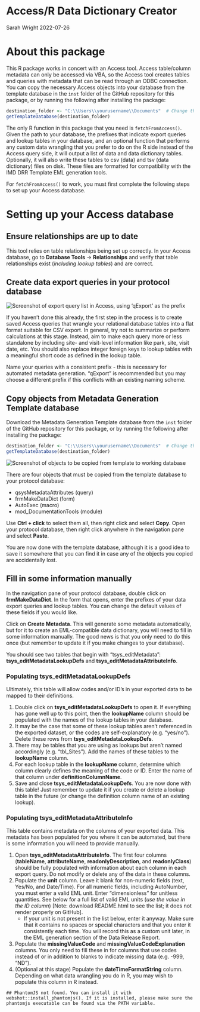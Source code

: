 Access/R Data Dictionary Creator
================
Sarah Wright
2022-07-26

# About this package

This R package works in concert with an Access tool. Access table/column
metadata can only be accessed via VBA, so the Access tool creates tables
and queries with metadata that can be read through an ODBC connection.
You can copy the necessary Access objects into your database from the
template database in the `inst` folder of the GitHub repository for this
package, or by running the following after installing the package:

``` r
destination_folder <- "C:\\Users\\yourusername\\Documents"  # Change this to wherever you want to save the template db
getTemplateDatabase(destination_folder)
```

The only R function in this package that you need is
`fetchFromAccess()`. Given the path to your database, the prefixes that
indicate export queries and lookup tables in your database, and an
optional function that performs any custom data wrangling that you
prefer to do on the R side instead of the Access query side, it will
output a list of data and data dictionary tables. Optionally, it will
also write these tables to csv (data) and tsv (data dictionary) files on
disk. These files are formatted for compatibility with the IMD DRR
Template EML generation tools.

For `fetchFromAccess()` to work, you must first complete the following
steps to set up your Access database.

# Setting up your Access database

## Ensure relationships are up to date

This tool relies on table relationships being set up correctly. In your
Access database, go to **Database Tools** -\> **Relationships** and
verify that table relationships exist (*including lookup tables*) and
are correct.

## Create data export queries in your protocol database

![Screenshot of export query list in Access, using ‘qExport’ as the
prefix](instructionFigures/ExportQueries.PNG)

If you haven’t done this already, the first step in the process is to
create saved Access queries that wrangle your relational database tables
into a flat format suitable for CSV export. In general, try not to
summarize or perform calculations at this stage. Instead, aim to make
each query more or less standalone by including site- and visit-level
information like park, site, visit date, etc. You should also replace
integer foreign keys to lookup tables with a meaningful short code as
defined in the lookup table.

Name your queries with a consistent prefix - this is necessary for
automated metadata generation. “qExport” is recommended but you may
choose a different prefix if this conflicts with an existing naming
scheme.

## Copy objects from Metadata Generation Template database

Download the Metadata Generation Template database from the `inst`
folder of the GitHub repository for this package, or by running the
following after installing the package:

``` r
destination_folder <- "C:\\Users\\yourusername\\Documents"  # Change this to wherever you want to save the template db
getTemplateDatabase(destination_folder)
```

![Screenshot of objects to be copied from template to working
database](instructionFigures/CopyObjects.PNG)

There are four objects that must be copied from the template database to
your protocol database:

-   qsysMetadataAttributes (query)
-   frmMakeDataDict (form)
-   AutoExec (macro)
-   mod_DocumentationTools (module)

Use **Ctrl + click** to select them all, then right click and select
**Copy**. Open your protocol database, then right click anywhere in the
navigation pane and select **Paste**.

You are now done with the template database, although it is a good idea
to save it somewhere that you can find it in case any of the objects you
copied are accidentally lost.

## Fill in some information manually

In the navigation pane of your protocol database, double click on
**frmMakeDataDict**. In the form that opens, enter the prefixes of your
data export queries and lookup tables. You can change the default values
of these fields if you would like.

Click on **Create Metadata**. This will generate some metadata
automatically, but for it to create an EML-compatible data dictionary,
you will need to fill in some information manually. The good news is
that you only need to do this once (but remember to update it if you
make changes to your database).

You should see two tables that begin with “tsys_editMetadata”:
**tsys_editMetadataLookupDefs** and **tsys_editMetadataAttributeInfo**.

### Populating tsys_editMetadataLookupDefs

Ultimately, this table will allow codes and/or ID’s in your exported
data to be mapped to their definitions.

1.  Double click on **tsys_editMetadataLookupDefs** to open it. If
    everything has gone well up to this point, then the **lookupName**
    column should be populated with the names of the lookup tables in
    your database.
2.  It may be the case that some of these lookup tables aren’t
    referenced in the exported dataset, or the codes are
    self-explanatory (e.g. “yes/no”). Delete these rows from
    **tsys_editMetadataLookupDefs**.
3.  There may be tables that you are using as lookups but aren’t named
    accordingly (e.g. “tbl_Sites”). Add the names of these tables to the
    **lookupName** column.
4.  For each lookup table in the **lookupName** column, determine which
    column clearly defines the meaning of the code or ID. Enter the name
    of that column under **definitionColumnName**.
5.  Save and close **tsys_editMetadataLookupDefs**. You are now done
    with this table! Just remember to update it if you create or delete
    a lookup table in the future (or change the definition column name
    of an existing lookup).

### Populating tsys_editMetadataAttributeInfo

This table contains metadata on the columns of your exported data. This
metadata has been populated for you where it can be automated, but there
is some information you will need to provide manually.

1.  Open **tsys_editMetadataAttributeInfo**. The first four columns
    (**tableName**, **attributeName**, **readonlyDescription**, and
    **readonlyClass**) should be fully populated with information about
    each column in each export query. Do not modify or delete any of the
    data in these columns.
2.  Populate the **unit** column. Leave it blank for non-numeric fields
    (text, Yes/No, and Date/Time). For all numeric fields, including
    AutoNumber, you must enter a valid EML unit. Enter “dimensionless”
    for unitless quantities. See below for a full list of valid EML
    units (*use the value in the ID column*) \[Note: download
    README.html to see the list; it does not render properly on
    GitHub\].
    -   If your unit is not present in the list below, enter it anyway.
        Make sure that it contains no spaces or special characters and
        that you enter it consistently each time. You will record this
        as a custom unit later, in the EML generation section of the
        Data Release Report.
3.  Populate the **missingValueCode** and
    **missingValueCodeExplanation** columns. You only need to fill these
    in for columns that use codes instead of or in addition to blanks to
    indicate missing data (e.g. -999, “ND”).
4.  (Optional at this stage) Populate the **dateTimeFormatString**
    column. Depending on what data wrangling you do in R, you may wish
    to populate this column in R instead.

<!-- -->

    ## PhantomJS not found. You can install it with webshot::install_phantomjs(). If it is installed, please make sure the phantomjs executable can be found via the PATH variable.

<div id="htmlwidget-cb2987186b948a901e35" style="width:100%;height:auto;" class="datatables html-widget"></div>
<script type="application/json" data-for="htmlwidget-cb2987186b948a901e35">{"x":{"filter":"none","vertical":false,"data":[["1","2","3","4","5","6","7","8","9","10","11","12","13","14","15","16","17","18","19","20","21","22","23","24","25","26","27","28","29","30","31","32","33","34","35","36","37","38","39","40","41","42","43","44","45","46","47","48","49","50","51","52","53","54","55","56","57","58","59","60","61","62","63","64","65","66","67","68","69","70","71","72","73","74","75","76","77","78","79","80","81","82","83","84","85","86","87","88","89","90","91","92","93","94","95","96","97","98","99","100","101","102","103","104","105","106","107","108","109","110","111","112","113","114","115","116","117","118","119","120","121","122","123","124","125","126","127","128","129","130","131","132","133","134","135","136","137","138","139","140","141","142","143","144","145","146","147","148","149","150","151","152","153","154","155","156","157","158","159","160","161","162","163","164","165","166","167","168","169","170","171","172","173","174","175","176","177","178","179","180","181","182","183","184","185","186","187","188","189","190","191","192","193","194","195","196","197","198","199","200","201","202","203","204","205","206","207","208","209","210","211","212","213","214","215","216","217","218","219","220","221","222","223","224","225","226","227","228","229","230","231","232","233","234","235","236","237","238","239","240","241","242","243","244","245","246","247","248","249","250","251","252","253","254","255","256","257","258","259","260","261","262","263","264","265","266","267","268","269","270","271","272","273","274","275","276","277","278","279","280","281","282","283","284","285","286","287","288","289","290","291","292","293","294","295","296","297","298","299","300","301","302","303","304","305","306","307","308","309","310","311","312","313","314","315","316","317","318","319","320","321","322","323","324","325","326","327","328","329","330","331","332","333","334","335"],["dimensionless","second","meter","kilogram","kelvin","coulomb","ampere","mole","candela","number","cubicMeter","nominalMinute","nominalHour","nominalDay","nominalWeek","nominalYear","nominalLeapYear","nanogram","microgram","milligram","centigram","decigram","gram","dekagram","hectogram","megagram","tonne","pound","ton","celsius","fahrenheit","nanometer","micrometer","micron","millimeter","centimeter","decimeter","dekameter","hectometer","kilometer","megameter","angstrom","inch","Foot_US","foot","Foot_Gold_Coast","fathom","nauticalMile","yard","Yard_Indian","Link_Clarke","Yard_Sears","mile","nanosecond","microsecond","millisecond","centisecond","decisecond","dekasecond","hectosecond","kilosecond","megasecond","minute","hour","kiloliter","microliter","milliliter","liter","gallon","quart","bushel","cubicInch","pint","meterCubed","centimeterCubed","inchCubed","radian","degree","grad","steradian","megahertz","kilohertz","hertz","millihertz","newton","joule","calorie","britishThermalUnit","footPound","langley","lumen","lux","becquerel","gray","sievert","katal","henry","megawatt","kilowatt","watt","milliwatt","megavolt","kilovolt","volt","millivolt","farad","ohm","ohmMeter","siemensPerMeter","siemensPerCentimeter","siemen","siemens","weber","tesla","pascal","megapascal","kilopascal","hectopascal","atmosphere","bar","millibar","decibar","kilogramsPerSquareMeter","gramsPerSquareMeter","milligramsPerSquareMeter","kilogramsPerHectare","tonnePerHectare","poundsPerSquareInch","gramPercentimeterSquared","gramPerMeterSquared","kilogramPerHectare","kilogramPerMeterSquared","milligramPerMeterSquared","poundPerAcre","poundPerInchSquared","kilogramPerCubicMeter","milliGramsPerMilliLiter","gramsPerLiter","milligramsPerCubicMeter","microgramsPerLiter","milligramsPerLiter","gramsPerCubicCentimeter","gramsPerMilliliter","gramPerCentimeterCubed","gramPerLiter","gramPerMilliliter","microgramPerLiter","milligramPerLiter","milligramPerMeterCubed","kilogramPerMeterCubed","megagramPerMeterCubed","milligramPerMilliliter","gramsPerLiterPerDay","milligramPerMeterCubedPerDay","gramPerDayPerLiter","litersPerSecond","cubicMetersPerSecond","cubicFeetPerSecond","footCubedPerSecond","literPerSecond","meterCubedPerSecond","squareMeter","are","hectare","squareKilometers","squareMillimeters","squareCentimeters","acre","squareFoot","squareYard","squareMile","centimeterSquared","footSquared","kilometerSquared","meterSquared","mileSquared","millimeterSquared","yardSquared","litersPerSquareMeter","bushelsPerAcre","litersPerHectare","bushelPerAcre","literPerHectare","literPerMeterSquared","meterCubedPerHectare","meterCubedPerMeterSquared","meterSquaredPerHectare","squareMeterPerKilogram","meterSquaredPerKilogram","metersPerSecond","metersPerDay","feetPerDay","feetPerSecond","feetPerHour","yardsPerSecond","milesPerHour","milesPerSecond","milesPerMinute","centimetersPerSecond","millimetersPerSecond","centimeterPerYear","knots","kilometersPerHour","centimeterPerSecond","footPerDay","footPerHour","footPerSecond","inchPerHour","kilometerPerHour","knot","meterPerDay","meterPerSecond","milePerHour","milePerMinute","milePerSecond","millimeterPerDay","millimeterPerSecond","yardPerSecond","metersPerSecondSquared","meterPerSecondSquared","waveNumber","inverseMeter","inverseCentimeter","cubicMeterPerKilogram","cubicMicrometersPerGram","meterCubedPerKilogram","micrometerCubedPerGram","amperePerSquareMeter","amperePerMeterSquared","amperePerMeter","molePerCubicMeter","molarity","molePerMeterCubed","molePerLiter","millimolePerLiter","micromolePerLiter","nanomolePerLiter","millimolePerMeterCubed","microequivalentPerLiter","milliequivalentPerLiter","equivalentPerLiter","molality","millimolePerGram","molePerGram","molePerKilogram","micromolePerGram","candelaPerSquareMeter","candelaPerMeterSquared","metersSquaredPerSecond","metersSquaredPerDay","feetSquaredPerDay","footSquaredPerDay","meterSquaredPerDay","meterSquaredPerSecond","kilogramsPerMeterSquaredPerSecond","gramsPerCentimeterSquaredPerSecond","gramsPerMeterSquaredPerYear","gramsPerHectarePerDay","kilogramsPerHectarePerYear","kilogramsPerMeterSquaredPerYear","gramPerCentimeterSquaredPerSecond","gramPerDayPerHectare","gramPerMeterSquaredPerYear","kilogramPerHectarePerYear","kilogramPerMeterSquaredPerSecond","kilogramPerMeterSquaredPerDay","gramPerMeterSquaredPerDay","milligramPerMeterSquaredPerDay","kilogramPerMeterSquaredPerYear","molesPerKilogram","molesPerGram","millimolesPerGram","molesPerKilogramPerSecond","nanomolesPerGramPerSecond","molePerKilogramPerSecond","nanomolePerGramPerSecond","nanomolePerGramPerHour","nanomolePerGramPerDay","micromolePerGramPerSecond","micromolePerGramPerHour","micromolePerGramPerDay","kilogramsPerSecond","tonnesPerYear","gramsPerYear","gramPerYear","kilogramPerSecond","tonnePerYear","numberPerMeterSquared","numberPerKilometerSquared","numberPerHectare","numberPerMeterCubed","numberPerLiter","numberPerMilliliter","metersPerGram","meterPerGram","numberPerGram","gramsPerGram","microgramsPerGram","gramPerGram","milligramPerKilogram","microgramPerGram","nanogramPerGram","microgramPerGramPerHour","microgramPerGramPerDay","microgramPerGramPerWeek","nanogramPerGramPerHour","cubicCentimetersPerCubicCentimeters","meterCubedPerMeterCubed","literPerLiter","milliliterPerLiter","microliterPerLiter","nanoliterPerLiter","molePerMole","millimolePerMole","micromolePerMole","nanomolePerMole","molePerKilogram","millimolePerKilogram","micromolePerKilogram","nanomolePerKilogram","percent","permil","wattPerMeterSquared","kilowattPerMeterSquared","wattPerMeterSquaredPerSteradian","microwattPerCentimeterSquaredPerSteradian","wattPerMeterSquaredPerNanometer","microwattPerCentimeterSquaredPerNanometer","wattPerMeterSquaredPerNanometerPerSteradian","microwattPerCentimeterSquaredPerNanometerPerSteradian","molePerMeterSquaredPerSecond","micromolePerMeterSquaredPerSecond","micromolePerCentimeterSquaredPerSecond","megajoulePerMeterSquaredPerDay","langleyPerDay"],["dimensionless","time","length","mass","temperature","charge","current","amount","luminosity","dimensionless","volume","time","time","time","time","time","time","mass","mass","mass","mass","mass","mass","mass","mass","mass","mass",null,null,null,null,null,null,null,null,null,null,null,null,null,null,null,null,null,null,null,null,null,null,null,null,null,null,null,null,null,null,null,null,null,null,null,null,null,"volume","volume","volume","volume",null,null,"volume","volume",null,"volume","volume","volume","angle","angle","angle","angle","frequency","frequency","frequency","frequency","force","energy","energy","energy","energy","arealEnergyDensity","luminosity","illuminance","radionucleotideActivity","specificEnergy","doseEquivalent","catalyticActivity","inductance","power","power","power","power","potentialDifference","potentialDifference","potentialDifference","potentialDifference","capacitance","resistance","resistivity","","","conductance","","magneticFlux","magneticFluxDensity","pressure","pressure","pressure","pressure","pressure","pressure","pressure","pressure","arealMassDensity","arealMassDensity","arealMassDensity","arealMassDensity","arealMassDensity","arealMassDensity","arealMassDensity","arealMassDensity","arealMassDensity","arealMassDensity","arealMassDensity","arealMassDensity","arealMassDensity","massDensity","massDensity","massDensity","massDensity","massDensity","massDensity","massDensity","massDensity","massDensity","massDensity","massDensity","massDensity","massDensity","massDensity","massDensity","massDensity","massDensity","volumetricMassDensityRate","volumetricMassDensityRate","volumetricMassDensityRate","volumetricRate","volumetricRate","volumetricRate","volumetricRate","volumetricRate","volumetricRate","area","area","area","area","area","area","area","area","area","area","area","area","area","area","area","area","area","volumetricArea","volumetricArea","volumetricArea","volumetricArea","volumetricArea","volumetricArea","volumetricArea","volumetricArea","volumetricArea","specificArea","specificArea","speed","speed","speed","speed","speed","speed","speed","speed","speed","speed","speed","speed","speed","speed","speed","speed","speed","speed","speed","speed","speed","speed","speed","speed","speed","speed","speed","speed","speed","acceleration","acceleration","lengthReciprocal","lengthReciprocal","lengthReciprocal","specificVolume","specificVolume","specificVolume","specificVolume","currentDensity","currentDensity","magneticFieldStrength","amountOfSubstanceConcentration","amountOfSubstanceConcentration","amountOfSubstanceConcentration","amountOfSubstanceConcentration","amountOfSubstanceConcentration","amountOfSubstanceConcentration","amountOfSubstanceConcentration","amountOfSubstanceConcentration","amountOfSubstanceConcentration","amountOfSubstanceConcentration","amountOfSubstanceConcentration","amountOfSubstanceWeight","amountOfSubstanceWeight","amountOfSubstanceWeight","amountOfSubstanceWeight","amountOfSubstanceWeight","luminance","luminance","transmissivity","transmissivity","transmissivity","transmissivity","transmissivity","transmissivity","massFlux","massFlux","massFlux","massFlux","massFlux","massFlux","massFlux","massFlux","massFlux","massFlux","massFlux","massFlux","massFlux","massFlux","massFlux","amountOfSubstanceWeight","amountOfSubstanceWeight","amountOfSubstanceWeight","amountOfSubstanceWeightRate","amountOfSubstanceWeightRate","amountOfSubstanceWeightRate","amountOfSubstanceWeightRate","amountOfSubstanceWeightRate","amountOfSubstanceWeightRate","amountOfSubstanceWeightRate","amountOfSubstanceWeightRate","amountOfSubstanceWeightRate","massRate","massRate","massRate","massRate","massRate","massRate","arealDensity","arealDensity","arealDensity","volumetricDensity","volumetricDensity","volumetricDensity","massSpecificLength","massSpecificLength","massSpecificCount","massPerMass","massPerMass","massPerMass","massPerMass","massPerMass","massPerMass","massPerMassRate","massPerMassRate","massPerMassRate","massPerMassRate","volumePerVolume","volumePerVolume","volumePerVolume","volumePerVolume","volumePerVolume","volumePerVolume","","","","","","","","","dimensionless","dimensionless","","","","","","","","","","","","arealEnergyDensityRate","arealEnergyDensityRate"],["a designation asserting the absence of an associated unit","SI unit of time","SI unit of length","SI unit of mass","SI unit of temperature","SI unit of charge","SI unit of electrical current","SI unit of substance amount","SI base unit of luminous intensity (luminous power per unti solid angle emitted\n    by a point light source in a particular direction)","a quantity or amount","cubic meter","one minute of time excluding leap seconds, 60 seconds","one hour excluding leap seconds, 3600 seconds","one day excluding leap seconds, 86400 seconds","one day excluding leap seconds, 604800 seconds","one year excluding leap seconds and leap days, 31536000 seconds","one 366 day year excluding leap seconds, 31622400 seconds","0.000000000001 kg","0.000000001 kg","0.000001 kg","0.00001 kg","0.0001 kg","0.001 kg",".01 kg",".1 kg","1000 kg","unit of mass equal to 1,000 kilograms, equivalent to approximately 2,204.6 \n      pounds,1.102 short tons (US) or 0.984 long tons (imperial). \n      Not part of the SI, but accepted for use with SI units and prefixes","1 pound (symbol lb) in the Avoirdupois (commerce) scale, and defined \n      as exactly 0.45359237 kg. Also equal to 16 avoirdupois ounces and to 7,000 grains.","standard US (short) ton = 2000 lbs","A common unit of temperature","unit for temperature on the scale in which water freezes at 32 and boils \n      at 212 under standard conditions.",".000000001 meters",".000001 meters",".000001 meters",".001 meters",".01 meters",".1 meters","10 meters","100 meters","1000 meters","1000000 meters","1/10000000000 meter","unit of length in the (British) imperial and United States systems \n      usually understood as 1/12 f a foot.","12 inches","12 inches","12 inches","6 feet","defined as exactly 1,852 meters (6,076.1 ft; 1.1508 mi). Historically, \n      defined as one minute of latitude.","3 feet","This is an ESRI unit and the multiplier comes from ESRI. It may not be\n      accurate.","This is an ESRI unit and the multiplier comes from ESRI. It may not be\n      accurate.","This is an ESRI unit and the multiplier comes from ESRI. It may not be\n      accurate.","5280 ft or 1609.344 meters","1/1000000 of a second","1/100000 of a second","1/1000 of a second","1/100 of a second","1/10 of a second","10 seconds","100 seconds","1000 seconds","1000000 seconds","60 seconds","3600 seconds","1 cubic meter","1/1000000 of a liter","1/1000 of a liter","1000 cm^3","US liquid gallon","US liquid quart","1 bushel = 35.23907 liters","cubic inch","US liquid pint","cubic meter","cubic meter","micromoles per square meter per second","2 pi radians comprise a unit circle.","360 degrees comprise a unit circle","a plane angle equivalent to 1/400 of a full circle","standard unit of solid angle measure, it is the solid angle which cuts out an area\n      on a sphere that is the square of the sphere's radius; as a ratio of two areas, it has no\n      dimension","megahertz","kilohertz","derived unit of frequency in the SI, defined as one cycle per second","millihertz","newton","joule = N*m","unit of energy: amount of energy to raise the temperature of one gram of water \n      by one degree Celsius at a pressure of one atmosphere. cal = 4.1868 J","an energy unit: 1 btu = 1055.0559 J","1 ft-lbs = 1.355818 J","unit of energy density = 41840 joule/m^2, = 1 calorie/cm^2","SI unit for the total quantity of visible light in a defined beam or angle.\n      1 lumen/m^2 = 1 lux. 1 lumen = 1 candela * steradian ","SI derived unit for illuminance, or luminous flux per unit area. 1 lx = 1 lm/m^2 = 1 cd * sr/m^2","SI derived unit of radioactivity. the activity of a quantity of radioactive material in which \n      one nucleus decays per second, and equivalent to an inverse second, s^-1.","SI derived unit of ionizing radiation, defined as the absorption of one joule of \n      radiation energy per kilogram of matter (= 1 J/kg)","SI derived unit of ionizing radiation dose (health effect of low levels of ionizing \n      radiation on humans). 1 Sv =  100 rem (rem is an older, non-SI unit)","derived SI unit for quantifying enzymatic activity.A property of the catalyst \n      (not rate of reaction), expressed in moles/second.","SI derived unit for inductance; in SI base units: kg * m^2 * s^-2 * A^-2","unit of power, to quantify rate of energy transfer. 1 W = J/s","unit of power, to quantify rate of energy transfer. 1 W = J/s","unit of power, to quantify rate of energy transfer. 1 W = J/s","unit of power, to quantify rate of energy transfer. 1 W = J/s","Derived unit for electric potential, electric potential difference, \n      and electromotive force. 1 V = kg * m^2 * s^-3 * A^-1","Derived unit for electric potential, electric potential difference, \n      and electromotive force. 1 V = kg * m^2 * s^-3 * A^-1","Derived unit for electric potential, electric potential difference, \n      and electromotive force. 1 V = kg * m^2 * s^-3 * A^-1","Derived unit for electric potential, electric potential difference, \n      and electromotive force. 1 V = kg * m^2 * s^-3 * A^-1","SI derived unit of electrical capacitance, the ability of a body to store an \n      electrical charge. 1 F = s^4 * A^2 *m^-2 * kg^-1","an electrical resistance between two points of a conductor when a constant potential \n      difference of one volt, \n      applied to these points, produces in the conductor a current of one ampere","SI unit of electrical resistivity (fundamental property that quantifies how strongly a material \n      opposes the flow of electric current). reciprocal of electrical conductivity. ","SI unit for conductivity, measure of a material's ability to conduct an \n      electric current.","SI unit for conductivity, measure of a material's ability to conduct an \n      electric current.","siemens","SI derived unit of electric conductance, susceptance and admittance \n      (reciprocals of resistance, reactance, and impedance respectively). One siemens is equal \n      to the reciprocal of one ohm (and also called \"mho\")","the SI unit of magnetic flux","unit for flux density. 1 tesla = 1 Wb/m^2 (one weber per square meter).","SI derived unit of pressure, 1 pascal = 1 newton/m^2","SI derived unit of pressure, 1 pascal = 1 newton/m^2","SI derived unit of pressure, 1 pascal = 1 newton/m^2","SI derived unit of pressure, 1 pascal = 1 newton/m^2","unit of pressure defined as 101325 Pa (1.01325 bar), sometimes used as a \n      reference or standard pressure","non-SI unit for pressure (deprecated in some fields). 1 bar = 100000 Pa","non-SI unit for pressure (deprecated in some fields). 1 millibar = 1 hPa (100 Pa)","non-SI unit for pressure. 1 decibar = .1 bar. Decibars are commonly used in aquatic \n      environments because 1 db is approximately equal to depth in meters.","kilograms per square meter","grams per square meter","milligrams Per Square Meter","kilograms per hectare","metric ton or tonne per hectare","lbs/square inch","grams per square meter","grams per square meter","kilograms per hectare","kilograms per square meter","milligrams Per Square Meter","avoirdupois pounds per acre","avoirdupois pounds per square inch","kilogram per cubic meter","milligrams per milliliter","grams per liter","milligrams Per Cubic Meter","micrograms/liter","milligrams/liter","grams per cubic centimeter","grams per milliliter","grams per cubic centimeter","grams per liter","grams per milliliter","micrograms/liter","milligrams/liter","milligrams Per Cubic Meter","kilograms per cubic meter","megagrams per cubic meter","micromoles per square meter per second","grams Per (Liter Per Day)","milligram per cubic meter per day","grams Per (Liter Per Day)","liters per second","cubic meters per second","cubic feet per second","cubic feet per second","liters per second","cubic meters per second","square meters","100 square meters","1 hectare is 10^4 square meters","square kilometers","square millmeters","square centimeters","1 acre = 4046.8564 square meters or 1 hectare = 2.4710 acres","12 inches squared","36 inches squared","1 mile squared","square centimeter","12 inches squared","square kilometer","square meters","1 mile squared","square millimeter","36 inches squared","liters per square meter","bushels per acre, 1 bushel = 35.23907 liters/1 acre = 4046.8564\n      squareMeters","liters per hectare","bushels per acre, 1 bushel = 35.23907 liters/1 acre = 4046.8564\n      squareMeters","liters per hectare","liters per square meter","meter cubed per hectare","meter cubed per meter squared","meter squared per hectare","square meters per kilogram","square meters per kilogram","meters per second","meters per day","feet per day","feet per second","feet per hour","yards per second","miles per hour","miles per second","miles per minute","centimeters per second","millimeters per second","centimeter Per Year","knots","km/hr","centimeters per second","feet per day","feet per hour","feet per second","inches per hour","km/hr","unit of speed equal to one nautical mile per hour, exactly 1.852 km/hour","meters per day","meters per second","miles per hour","miles per minute","miles per second","millimeters per day","millimeters per second","yards per second","meters per second squared","micromoles per square meter per second","1/meters","reciprocal of meter, or 1/meters","also called reciprocal centimeter","cubic meters per kilogram","cubic micrometers per gram","cubic meters per kilogram","cubic micrometers per gram","ampere per meter squared, unit of current density","amperes per square meter, unit of current density","ampere per meter","mole per cubic meter","molarity = moles/liter","moles per cubic meter","moles per liter (perferred over molarity, as molarity refers only to dissolved substances)","millimoles per liter ","micromoles per liter","nanomoles per liter","millimoles per cubic meter","concentration of charge (on dissolved ions). conversions must know the name of the ion; \n      a single multiplier to SI is not possible","concentration of charge (on dissolved ions). conversions must know the name of the ion; \n      a single multiplier to SI is not possible","concentration of charge (on dissolved ions). conversions must know the name of the ion; \n      a single multiplier to SI is not possible","molality = moles/kg","millimoles per gram","moles per gram","moles per kilogram","millimoles per gram","candela Per Square Meter (1 lux)","candela Per Square Meter (1 lux)","meters squared per second, SI unit for kinematic viscosity, specific relative \n      angular momentum and thermal diffusivity. The unit may be better understood when phrased \n      as \"meter per second times meter\" (velocity of an object with respect to a position).","meters squared per day","feet squared per day","square feet per day","square meters per day","meters squared per second, SI unit for kinematic viscosity, specific relative \n      angular momentum and thermal diffusivity. The unit may be better understood when phrased \n      as \"meter per second times meter\" (velocity of an object with respect to a position).","kilograms per meter sqared per second","grams Per Centimeter Squared Per Second","grams Per Meter Squared Per Year","grams Per Hectare Per Day","kilograms Per Hectare Per Year","kilograms Per Meter Squared Per Year","grams per square centimeter per second","grams Per Hectare Squared Per Day","grams per square meter per year","kilograms Per Hectare Per Year","kilograms per square meter per second","kilograms per square meter per day","grams per square meter per day","milligram per square meter per day","kilograms per square meter per year","moles per kilogram","moles per gram","millimoles per gram","moles per kilogram per second","nanomoles Per Gram Per Second","moles per kilogram per second","nanomoles Per Gram Per Second","nanomoles Per Gram Per Hour","nanomoles Per Gram Per day","micromoles Per Gram Per Second","micromoles Per Gram Per Hour","micromoles Per Gram Per day","kilograms per second","tonnes Per Year","grams Per Year","grams Per Year","kilograms per second","tonnes Per Year","number per meter squared, e.g., for a population density.","number per kilometer squared","number per hectare","number per meter cubed","number of entities per liter","number of entities per milliliter","meters per gram","meters per gram","number of entities per gram","grams per gram","micrograms per gram","grams per gram","milligrams per kilogram","micrograms per gram","micrograms per gram","micrograms per gram per hour","micrograms per gram per day","micrograms per gram per week","nanoograms per gram per hour","cubic centimeters per cubic centimeter","milliliters per liter","milliliters per liter","milliliters per liter","milliliters per liter","milliliters per liter","millimoles per mole","millimoles per mole","millimoles per mole","millimoles per mole","micromoles per kilogram","micromoles per kilogram","micromoles per kilogram","micromoles per kilogram","percent, one part per hundred parts. a decimal ratio multipled by 100","permil, one part per thousand parts. a decimal ratio multipled by 1000","watts per square meter, also, 1 kilogram per second cubed (ie, a flux)","kilowatts per square meter","watts per square meter, in a solid angle","watts per square centimeter, in a solid angle","watts per square meter, per unit of wavelength","watts per square centimeter, per unit of wavelength","watts per square meter, per unit of wavelength in a solid angle","microwatts per square centimeter, per unit of wavelength, in a solid angle","micromoles per square meter per second","micromoles per square meter per second","micromoles per square centimeter per second","megajoules per square meter per day","Langley (Ly) per day. Ly is a unit of energy density = 41840 joule/m^2, = 1 calorie/cm^2"],[null,"sec","m","kg","K","C","A","mol","cd",null,"m³",null,null,null,null,null,null,"ng","μg","mg","cg","dg","g","dag","hg","Mg","T","lbs","ton","C","F","nm","μm","μ","mm","cm","dm","dam","hm","km","Mm","Å","in","usft","ft","gcft",null,null,"yard",null,null,null,"mile","nsec","μsec","msec","csec","dsec","dasec","hsec","ksec","Msec","min","hr","kL","μl","ml","L","gal","qt","b","in³","pint","m³","cm³","in³","rad","º","grad","sr","MHz","KHz","Hz","mHz","N","J","cal","btu",null,"Ly","lm","lx","Bq","Gy","Sv","kat","H","MW","kW","W","mW","MV","kV","V","mV","F","Ω","Ωm","S/m","S/cm","S","S","Wb","T","Pa","MPa","kPa","hPa","atm","bar","mbar","dbar","kg/m²","g/m²","mg/m²",null,null,"lbs/in²","g/cm²","g/m²","kg/hectare","kg/m²","mg/m²","lb/acre","lbs/in²",null,"kg/m³","g/l","mg/m³","μg/l","mg/l","g/cm³","g/ml","g/cm³","g/l","g/ml","μg/l","mg/l","mg/m³","kg/m³","Mg/m³","mg/ml",null,"mg/m3/d","g/d/l","l/s","m³/s","ft³/s","ft³/s","l/s","m³/s","m²","a","ha",null,null,null,"a","ft²","yd²","mile²","cm²","ft²","km²","m²","mile²","mm²","yd²","l/m²",null,null,"bu/acre","l/hectare","l/m²","m3/ha","m^3/m^2","m^2/ha","m²/kg","m²/kg","m/s","m/day","ft/day","ft/s","ft/hr","yd/s","mph","mps","mpm","cm/s","mm/s","cm/year",null,"km/hr","cm/s","ft/day","ft/hr","ft/s","in/hr","km/hr","knot","m/day","m/s","mph","mpm","mps","mm/d","mm/s","yd/s","m/s²","m/s²",null,null,null,"m³/kg","μm³/kg","m³/kg","μm³/kg","A/m²","A/m²","A/m",null,"M","mol/m³","mol/l","mmol/l","µmol/l","nmol/l","mol/m³","E/l","mE/l","µE/l","m","mmol/g","mol/g","mol/kg","umol/g","cd/m²","cd/m²","m²/s","m²/day","ft²/day","ft²/d","m²/d","m²/s",null,null,null,null,null,null,"g/cm²/s","g/d/hectare","g/m²/yr","kg/hectare/yr","kg/m²/s","kg/m²/d","kg/m²/d","mg/m²/d","kg/m²/yr",null,null,null,null,null,"mol/kg/s","nmol/g/s","nmol/g/h","nmol/g/d","nmol/g/s","nmol/g/h","nmol/g/d","kg/s",null,"g/yr","g/yr","kg/s","t/yr",null,null,"#/hectare",null,null,null,"m/g","m/g",null,null,null,"g/g","mg/kg","μg/g","ng/g","μg/g/h","μg/g/day","μg/g/week","ng/g",null,"m³/m³","l/l","ml/l","μl/l","nl/l","mol/mol","mmol/mol","μmol/mol","nmol/mol","mol/kg","mmol/kg","µmol/kg","nmol/kg","%","o/oo","W/m²","kW/m²","W/m²/sr","µW/cm²/sr","W/m²/nm","µW/cm²/nm","W/m²/nm/sr","µW/cm²/nm/sr","mol/m²/s","µmol/m²/s","µmol/cm²/s","MJ/m2/day","Ly/day"]],"container":"<table class=\"display\">\n  <thead>\n    <tr>\n      <th> <\/th>\n      <th>id<\/th>\n      <th>unitType<\/th>\n      <th>description<\/th>\n      <th>abbreviation<\/th>\n    <\/tr>\n  <\/thead>\n<\/table>","options":{"columnDefs":[{"orderable":false,"targets":0}],"order":[],"autoWidth":false,"orderClasses":false}},"evals":[],"jsHooks":[]}</script>
